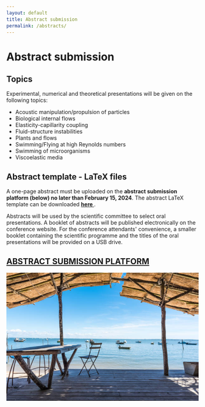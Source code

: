 ```yaml
---
layout: default
title: Abstract submission
permalink: /abstracts/
---
```


# Abstract submission

## Topics
Experimental, numerical and theoretical presentations will be given on the following topics:
- Acoustic manipulation/propulsion of particles
- Biological internal flows
- Elasticity-capillarity coupling
- Fluid-structure instabilities
- Plants and flows
- Swimming/Flying at high Reynolds numbers
- Swimming of microorganisms
- Viscoelastic media

## Abstract template - LaTeX files
A one-page abstract must be uploaded on the **abstract submission platform (below) no later than February 15, 2024**. The abstract LaTeX template can be downloaded **<a href="/assets/template/template_abstract_F&E2024.zip" download> here </a>**.

Abstracts will be used by the scientific committee to select oral presentations.
A booklet of abstracts will be published electronically on the conference website. For the conference attendants' convenience, a smaller booklet containing the scientific programme and the titles of the oral presentations will be provided on a USB drive.


## <a href="https://fluidandelasticity2024.com/"> ABSTRACT SUBMISSION PLATFORM </a>


![Arcachon](/assets/img/terrasse.jpg)
